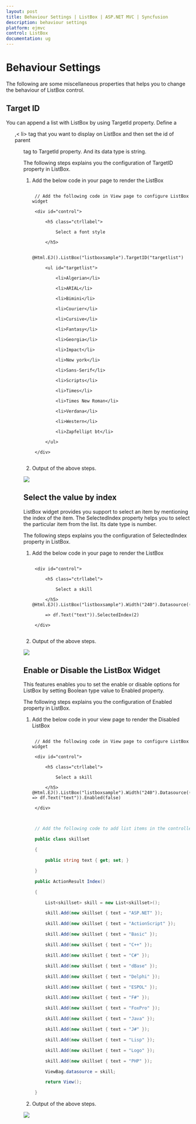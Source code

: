 ```yaml
---
layout: post
title: Behaviour Settings | ListBox | ASP.NET MVC | Syncfusion
description: behaviour settings
platform: ejmvc
control: ListBox
documentation: ug
---
```


# Behaviour Settings

The following are some miscellaneous properties that helps you to change the behaviour of ListBox control.

## Target ID

You can append a list with ListBox by using TargetId property. Define a <ul>,< li> tag that you want to display on ListBox and then set the id of parent <ul> tag to TargetId property. And its data type is string. 

The following steps explains you the configuration of TargetID property in ListBox.

1. Add the below code in your page to render the ListBox 


   ~~~ cshtml

	// Add the following code in View page to configure ListBox widget

	<div id="control">

		<h5 class="ctrllabel">

			Select a font style

		</h5>

		@Html.EJ().ListBox("listboxsample").TargetID("targetlist")

		<ul id="targetlist">

			<li>Algerian</li>

			<li>ARIAL</li>

			<li>Bimini</li>

			<li>Courier</li>

			<li>Cursive</li>

			<li>Fantasy</li>

			<li>Georgia</li>

			<li>Impact</li>

			<li>New york</li>

			<li>Sans-Serif</li>

			<li>Scripts</li>

			<li>Times</li>

			<li>Times New Roman</li>

			<li>Verdana</li>

			<li>Western</li>

			<li>Zapfellipt bt</li>

		</ul>

	</div>


   ~~~
   




2. Output of the above steps.



![](Behaviour-Settings_images/Behaviour-Settings_img1.png)



## Select the value by index 

ListBox widget provides you support to select an item by mentioning the index of the item. The SelectedIndex property helps you to select the particular item from the list. Its date type is number. 

The following steps explains you the configuration of SelectedIndex property in ListBox.

1. Add the below code in your page to render the ListBox



   ~~~ cshtml

	<div id="control">

		<h5 class="ctrllabel">

			Select a skill

		</h5>    @Html.EJ().ListBox("listboxsample").Width("240").Datasource((IEnumerable<ug_listbox.controllers.skillset>)ViewBag.datasource).ListBoxFields(df

		=> df.Text("text")).SelectedIndex(2)

	</div>


   ~~~
   


2.  Output of the above steps.


![](Behaviour-Settings_images/Behaviour-Settings_img2.png)



## Enable or Disable the ListBox Widget

This features enables you to set the enable or disable options for ListBox by setting Boolean type value to Enabled property. 

The following steps explains you the configuration of Enabled property in ListBox.

1. Add the below code in your view page to render the Disabled ListBox



   ~~~ cshtml

	// Add the following code in View page to configure ListBox widget

	<div id="control">

		<h5 class="ctrllabel">

			Select a skill

		</h5>    @Html.EJ().ListBox("listboxsample").Width("240").Datasource((IEnumerable<ug_listbox.controllers.skillset>)ViewBag.datasource).ListBoxFields(df => df.Text("text")).Enabled(false)

	</div>
		
   ~~~
   

   ~~~ csharp

	// Add the following code to add list items in the controller page

	public class skillset

	{

		public string text { get; set; }

	}

	public ActionResult Index()

	{

		List<skillset> skill = new List<skillset>();

		skill.Add(new skillset { text = "ASP.NET" });

		skill.Add(new skillset { text = "ActionScript" });

		skill.Add(new skillset { text = "Basic" });

		skill.Add(new skillset { text = "C++" });

		skill.Add(new skillset { text = "C#" });

		skill.Add(new skillset { text = "dBase" });

		skill.Add(new skillset { text = "Delphi" });

		skill.Add(new skillset { text = "ESPOL" });

		skill.Add(new skillset { text = "F#" });

		skill.Add(new skillset { text = "FoxPro" });

		skill.Add(new skillset { text = "Java" });

		skill.Add(new skillset { text = "J#" });

		skill.Add(new skillset { text = "Lisp" });

		skill.Add(new skillset { text = "Logo" });

		skill.Add(new skillset { text = "PHP" });

		ViewBag.datasource = skill;

		return View();

	}

   ~~~
   



2. Output of the above steps.


![](Behaviour-Settings_images/Behaviour-Settings_img3.png)



